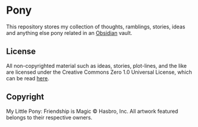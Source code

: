 # Pony

This repository stores my collection of thoughts, ramblings, stories, ideas and anything else pony related in an [Obsidian] vault.

## License

All non-copyrighted material such as ideas, stories, plot-lines, and the like are licensed under the Creative Commons Zero 1.0 Universal License, which can be read [here].

## Copyright

My Little Pony: Friendship is Magic © Hasbro, Inc.
All artwork featured belongs to their respective owners.

[Obsidian]: https://obsidian.md/
[here]: ./LICENSE
